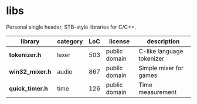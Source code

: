 # libs

Personal single header, STB-style libraries for C/C++.

|library | category | LoC | license | description
| --------------------- | -------- | --- | ---------- | --------------------------------
|**tokenizer.h** | lexer | 503 | public domain | C-like language tokenizer
|**win32_mixer.h** | audio | 867 | public domain | Simple mixer for games
|**quick_timer.h** | time | 126 | public domain | Time measurement
